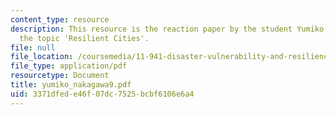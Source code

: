```yaml
---
content_type: resource
description: This resource is the reaction paper by the student Yumiko Nakagawa on
  the topic 'Resilient Cities'.
file: null
file_location: /coursemedia/11-941-disaster-vulnerability-and-resilience-spring-2005/3371dfede46f07dc7525bcbf6106e6a4_yumiko_nakagawa9.pdf
file_type: application/pdf
resourcetype: Document
title: yumiko_nakagawa9.pdf
uid: 3371dfed-e46f-07dc-7525-bcbf6106e6a4
---
```

